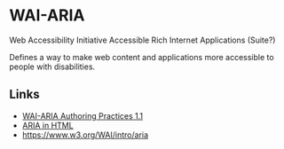# WAI-ARIA

Web Accessibility Initiative Accessible Rich Internet Applications (Suite?)

Defines a way to make web content and applications more accessible to people
with disabilities.


## Links

* [WAI-ARIA Authoring Practices 1.1](https://www.w3.org/TR/wai-aria-practices/)
* [ARIA in HTML](https://www.w3.org/TR/html-aria/)
* https://www.w3.org/WAI/intro/aria
